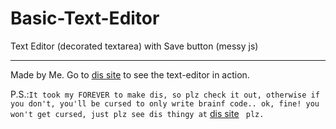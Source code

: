 # Basic-Text-Editor
Text Editor (decorated textarea) with Save button (messy js)

---
Made by Me.
Go to [dis site](https://codingredpanda.github.io/Basic-Text-Editor/Text-Editor.html) to see the text-editor in action.

P.S.:`It took my FOREVER to make dis, so plz check it out, otherwise if you don't, you'll be cursed to only write brainf code.. ok, fine! you won't get cursed, just plz see dis thingy at` [dis site](https://codingredpanda.github.io/Basic-Text-Editor/Text-Editor.html) ` plz.`
